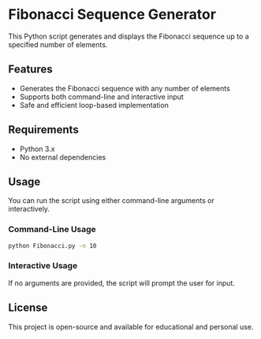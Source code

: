 # Fibonacci Sequence Generator

This Python script generates and displays the Fibonacci sequence up to a specified number of elements.

## Features
- Generates the Fibonacci sequence with any number of elements
- Supports both command-line and interactive input
- Safe and efficient loop-based implementation

## Requirements
- Python 3.x
- No external dependencies

## Usage

You can run the script using either command-line arguments or interactively.

### Command-Line Usage
```bash
python Fibonacci.py -n 10
```

### Interactive Usage
If no arguments are provided, the script will prompt the user for input.

## License
This project is open-source and available for educational and personal use.
